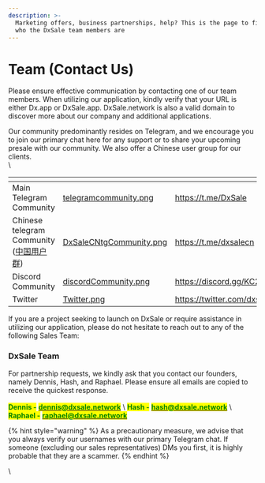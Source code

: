 ```yaml
---
description: >-
  Marketing offers, business partnerships, help? This is the page to find out
  who the DxSale team members are
---
```


# Team (Contact Us)

Please ensure effective communication by contacting one of our team members. When utilizing our application, kindly verify that your URL is either Dx.app or DxSale.app. DxSale.network is also a valid domain to discover more about our company and additional applications.

Our community predominantly resides on Telegram, and we encourage you to join our primary chat here for any support or to share your upcoming presale with our community. We also offer a Chinese user group for our clients.\
\


<table data-view="cards"><thead><tr><th></th><th data-hidden data-card-cover data-type="files"></th><th data-hidden data-card-target data-type="content-ref"></th></tr></thead><tbody><tr><td>Main Telegram Community</td><td><a href="../.gitbook/assets/telegramcommunity.png">telegramcommunity.png</a></td><td><a href="https://t.me/DxSale">https://t.me/DxSale</a></td></tr><tr><td>Chinese telegram Community (<a href="https://t.me/dxsalecn">中国用户群</a>)</td><td><a href="../.gitbook/assets/DxSaleCNtgCommunity.png">DxSaleCNtgCommunity.png</a></td><td><a href="https://t.me/dxsalecn">https://t.me/dxsalecn</a></td></tr><tr><td>Discord Community</td><td><a href="../.gitbook/assets/discordCommunity.png">discordCommunity.png</a></td><td><a href="https://discord.gg/KC2CFhFzQ6">https://discord.gg/KC2CFhFzQ6</a></td></tr><tr><td>Twitter</td><td><a href="../.gitbook/assets/Twitter.png">Twitter.png</a></td><td><a href="https://twitter.com/dxsale">https://twitter.com/dxsale</a></td></tr></tbody></table>

If you are a project seeking to launch on DxSale or require assistance in utilizing our application, please do not hesitate to reach out to any of the following Sales Team:&#x20;



### DxSale Team

For partnership requests, we kindly ask that you contact our founders, namely Dennis, Hash, and Raphael. Please ensure all emails are copied to receive the quickest response. \
\
<mark style="color:green;">**Dennis -**</mark> [<mark style="color:green;">**dennis@dxsale.network**</mark>](mailto:dennis@dxsale.network) \ <mark style="color:green;">**Hash -**</mark> [<mark style="color:green;">**hash@dxsale.network**</mark>](mailto:hash@dxsale.network) \ <mark style="color:green;">**Raphael -**</mark> [<mark style="color:green;">**raphael@dxsale.network**</mark>](mailto:raphael@dxsale.network)

{% hint style="warning" %}
As a precautionary measure, we advise that you always verify our usernames with our primary Telegram chat. If someone (excluding our sales representatives) DMs you first, it is highly probable that they are a scammer.
{% endhint %}





\
